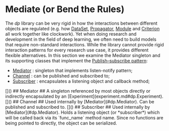 # Mediate (or Bend the Rules) #
The _dp_ library can be very rigid in how the interactions between different objects 
are regulated (e.g. how [DataSet](data.md#dp.DataSet), 
[Propagator](propagator.md#dp.Propagator), [Module](https://github.com/torch/nn/blob/master/doc/module.md#nn.Module)
and [Criterion](https://github.com/torch/nn/blob/master/doc/criterion.md#nn.Criterion) all work together like clockwork). 
Yet when doing research and development in the field of deep learning, 
we often need to build models that require non-standard interactions.
While the library cannot provide rigid interaction patterns for every research use case,
it provides different flexible alternatives. In this section we examine the Mediator singleton
and its supporting classes that implement the 
[Publish–subscribe pattern](http://en.wikipedia.org/wiki/Publish%E2%80%93subscribe_pattern):
 
  * [Mediator](#dp.Mediator) : singleton that implements listen-notify pattern;
  * [Channel](#dp.Channel) : can be published and subscribed to;
  * [Subscriber](#dp.Subscriber) : encapsulates a listening object and callback method;

<a name="dp.Mediator"/>
[]()
## Mediator ##
A singleton referenced by most objects directly or indirectly 
encapsulated by an [Experiment](experiment.md#dp.Experiment).

<a name="dp.Channel"/>
[]()
## Channel ##
Used internally by [Mediator](#dp.Mediator). Can be published and subscribed to.

<a name="dp.Subscriber"/>
[]()
## Subscriber ##
Used internally by [Mediator](#dp.Mediator). Holds a listening object (or *subscriber*) which will be called
back via its `func_name` method name. Since no functions are being 
pointed to directly, the object can be serialized.
